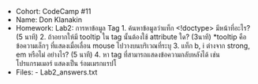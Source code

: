 - Cohort: CodeCamp #11
- Name: Don Klanakin
- Homework:
      Lab2: การหาข้อมูล Tag
            1. ค้นหาข้อมูลว่าแท็ก <!doctype> มีหน้าที่อะไร? (5 นาที)
            2. ถ้าอยากให้มี tooltip ใน tag นั้นต้องใช้ attribute ใด? (3นาที)
                  *tooltip คือข้อความเล็กๆ ที่แสดงเมื่อเลื่อน mouse ไปวางบนบริเวณที่ระบุ
            3. แท็ก b, i ต่างจาก strong, em หรือไม่ อย่างไร? (5 นาที)
            4. หา tag ที่สามารถแสดงข้อความกลับหลังได้
                  เช่น โปรแกรมเมอร์ แสดงเป็น ร์อมเมรกแรปโ
- Files:
      - Lab2_answers.txt